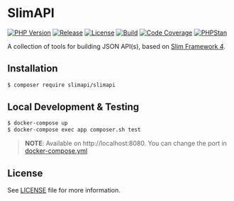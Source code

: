 # SlimAPI
[![PHP Version][img-php-version]][link-packagist]
[![Release][img-release]][link-release]
[![License][img-license]][link-license]
[![Build][img-build]][link-build]
[![Code Coverage][img-coverage]][link-coverage]
[![PHPStan][img-phpstan]][link-phpstan]

A collection of tools for building JSON API(s), based on [Slim Framework 4][link-slim].

## Installation
``` bash
$ composer require slimapi/slimapi
```

## Local Development & Testing
```bash
$ docker-compose up
$ docker-compose exec app composer.sh test
```
> **NOTE**: Available on http://localhost:8080. You can change the port in [docker-compose.yml](docker-compose.yml)

## License
See [LICENSE][link-license] file for more information.

[link-build]: https://github.com/slimapi/slimapi/actions
[link-coverage]: https://codecov.io/gh/slimapi/slimapi
[link-license]: LICENSE.md
[link-packagist]: https://packagist.org/packages/slimapi/slimapi
[link-phpstan]: phpstan.neon
[link-release]: https://github.com/slimapi/slimapi/tags
[link-slim]: http://www.slimframework.com

[img-build]: https://img.shields.io/github/actions/workflow/status/slimapi/slimapi/.github/workflows/ci.yml?branch=master&style=flat-square&label=Build
[img-coverage]: https://img.shields.io/codecov/c/github/slimapi/slimapi/master?style=flat-square&label=Coverage
[img-license]: https://img.shields.io/github/license/slimapi/slimapi?style=flat-square&label=License&color=blue
[img-php-version]: https://img.shields.io/packagist/dependency-v/slimapi/slimapi/php?label=PHP&style=flat-square
[img-phpstan]: https://img.shields.io/badge/style-%208%20%28strict%29-brightgreen.svg?&label=PHPStan&style=flat-square
[img-release]: https://img.shields.io/github/v/tag/slimapi/slimapi.svg?label=Release&style=flat-square
